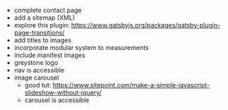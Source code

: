 * complete contact page
* add a sitemap (XML)
* explore this plugin: https://www.gatsbyjs.org/packages/gatsby-plugin-page-transitions/
* add titles to images
* incorporate modular system to measurements
* include manifest images
* greystone logo
* nav is accessible
* image carousel
    * good tut: https://www.sitepoint.com/make-a-simple-javascript-slideshow-without-jquery/
	 * carousel is accessible
